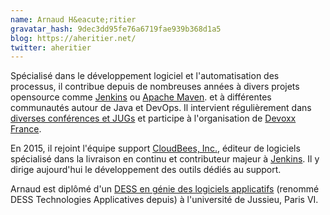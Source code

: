 ```yaml
---
name: Arnaud H&eacute;ritier
gravatar_hash: 9dec3dd95fe76a6719fae939b368d1a5
blog: https://aheritier.net/
twitter: aheritier
---
```


Spécialisé dans le développement logiciel et l'automatisation des processus, il contribue depuis de nombreuses années à divers projets opensource comme [Jenkins](http://jenkins-ci.org) ou [Apache Maven](http://maven.apache.org). et à différentes communautés autour de Java et DevOps. Il intervient régulièrement dans [diverses conférences et JUGs](http://www.aheritier.net/a-propos/) et participe à l'organisation de [Devoxx France](http://www.devoxx.fr).

En 2015, il rejoint l'équipe support [CloudBees, Inc.](http://www.cloudbees.com), éditeur de logiciels spécialisé dans la livraison en continu et contributeur majeur à [Jenkins](http://jenkins-ci.org). Il y dirige aujourd'hui le développement des outils dédiés au support.

Arnaud est diplômé d'un [DESS en génie des logiciels applicatifs](http://ta-stl.infop6.jussieu.fr/) (renommé DESS Technologies Applicatives depuis) à l'université de Jussieu, Paris VI.
